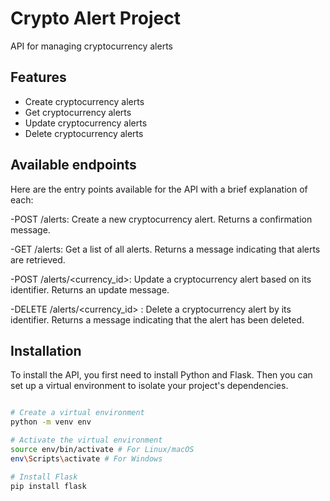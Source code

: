 # Crypto Alert Project
API for managing cryptocurrency alerts

## Features
- Create cryptocurrency alerts
- Get cryptocurrency alerts
- Update cryptocurrency alerts
- Delete cryptocurrency alerts


## Available endpoints
Here are the entry points available for the API with a brief explanation of each:

-POST /alerts: Create a new cryptocurrency alert. Returns a confirmation message.

-GET /alerts: Get a list of all alerts. Returns a message indicating that alerts are retrieved.

-POST /alerts/<currency_id>: Update a cryptocurrency alert based on its identifier. Returns an update message.

-DELETE /alerts/<currency_id> : Delete a cryptocurrency alert by its identifier. Returns a message indicating that the alert has been deleted.

## Installation
To install the API, you first need to install Python and Flask. Then you can set up a virtual environment to isolate your project's dependencies.

```bash

# Create a virtual environment
python -m venv env

# Activate the virtual environment
source env/bin/activate # For Linux/macOS
env\Scripts\activate # For Windows

# Install Flask
pip install flask

